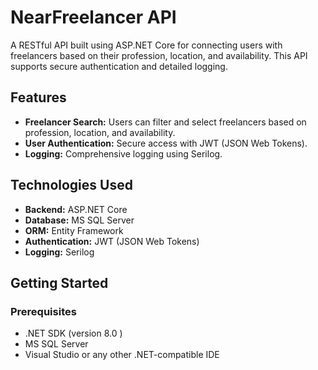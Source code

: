 # NearFreelancer API

A RESTful API built using ASP.NET Core for connecting users with freelancers based on their profession, location, and availability. This API supports secure authentication and detailed logging.

## Features

- **Freelancer Search:** Users can filter and select freelancers based on profession, location, and availability.
- **User Authentication:** Secure access with JWT (JSON Web Tokens).
- **Logging:** Comprehensive logging using Serilog.

## Technologies Used

- **Backend:** ASP.NET Core
- **Database:** MS SQL Server
- **ORM:** Entity Framework
- **Authentication:** JWT (JSON Web Tokens)
- **Logging:** Serilog

## Getting Started

### Prerequisites

- .NET SDK (version 8.0 )
- MS SQL Server
- Visual Studio or any other .NET-compatible IDE


